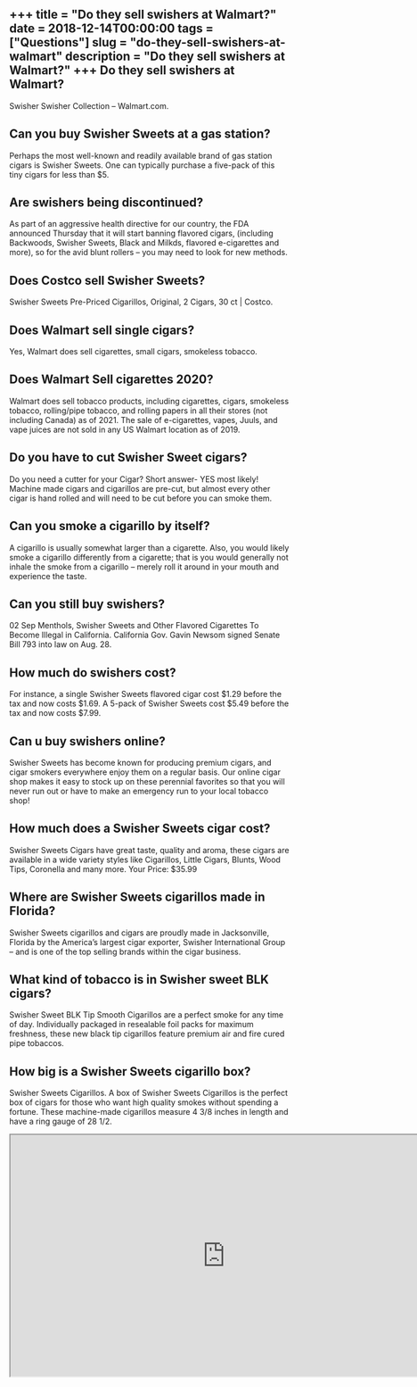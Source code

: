 +++
title = "Do they sell swishers at Walmart?"
date = 2018-12-14T00:00:00
tags = ["Questions"]
slug = "do-they-sell-swishers-at-walmart"
description = "Do they sell swishers at Walmart?"
+++
Do they sell swishers at Walmart?
---------------------------------

Swisher Swisher Collection – Walmart.com.

Can you buy Swisher Sweets at a gas station?
--------------------------------------------

Perhaps the most well-known and readily available brand of gas station cigars is Swisher Sweets. One can typically purchase a five-pack of this tiny cigars for less than $5.

Are swishers being discontinued?
--------------------------------

As part of an aggressive health directive for our country, the FDA announced Thursday that it will start banning flavored cigars, (including Backwoods, Swisher Sweets, Black and Milkds, flavored e-cigarettes and more), so for the avid blunt rollers – you may need to look for new methods.

Does Costco sell Swisher Sweets?
--------------------------------

Swisher Sweets Pre-Priced Cigarillos, Original, 2 Cigars, 30 ct | Costco.

Does Walmart sell single cigars?
--------------------------------

Yes, Walmart does sell cigarettes, small cigars, smokeless tobacco.

Does Walmart Sell cigarettes 2020?
----------------------------------

Walmart does sell tobacco products, including cigarettes, cigars, smokeless tobacco, rolling/pipe tobacco, and rolling papers in all their stores (not including Canada) as of 2021. The sale of e-cigarettes, vapes, Juuls, and vape juices are not sold in any US Walmart location as of 2019.

Do you have to cut Swisher Sweet cigars?
----------------------------------------

Do you need a cutter for your Cigar? Short answer- YES most likely! Machine made cigars and cigarillos are pre-cut, but almost every other cigar is hand rolled and will need to be cut before you can smoke them.

Can you smoke a cigarillo by itself?
------------------------------------

A cigarillo is usually somewhat larger than a cigarette. Also, you would likely smoke a cigarillo differently from a cigarette; that is you would generally not inhale the smoke from a cigarillo – merely roll it around in your mouth and experience the taste.

Can you still buy swishers?
---------------------------

02 Sep Menthols, Swisher Sweets and Other Flavored Cigarettes To Become Illegal in California. California Gov. Gavin Newsom signed Senate Bill 793 into law on Aug. 28.

How much do swishers cost?
--------------------------

For instance, a single Swisher Sweets flavored cigar cost $1.29 before the tax and now costs $1.69. A 5-pack of Swisher Sweets cost $5.49 before the tax and now costs $7.99.

Can u buy swishers online?
--------------------------

Swisher Sweets has become known for producing premium cigars, and cigar smokers everywhere enjoy them on a regular basis. Our online cigar shop makes it easy to stock up on these perennial favorites so that you will never run out or have to make an emergency run to your local tobacco shop!

How much does a Swisher Sweets cigar cost?
------------------------------------------

Swisher Sweets Cigars have great taste, quality and aroma, these cigars are available in a wide variety styles like Cigarillos, Little Cigars, Blunts, Wood Tips, Coronella and many more. Your Price: $35.99

Where are Swisher Sweets cigarillos made in Florida?
----------------------------------------------------

Swisher Sweets cigarillos and cigars are proudly made in Jacksonville, Florida by the America’s largest cigar exporter, Swisher International Group – and is one of the top selling brands within the cigar business.

What kind of tobacco is in Swisher sweet BLK cigars?
----------------------------------------------------

Swisher Sweet BLK Tip Smooth Cigarillos are a perfect smoke for any time of day. Individually packaged in resealable foil packs for maximum freshness, these new black tip cigarillos feature premium air and fire cured pipe tobaccos.

How big is a Swisher Sweets cigarillo box?
------------------------------------------

Swisher Sweets Cigarillos. A box of Swisher Sweets Cigarillos is the perfect box of cigars for those who want high quality smokes without spending a fortune. These machine-made cigarillos measure 4 3/8 inches in length and have a ring gauge of 28 1/2.

<iframe allow="accelerometer; autoplay; clipboard-write; encrypted-media; gyroscope; picture-in-picture" allowfullscreen="" class="__youtube_prefs__  epyt-is-override  no-lazyload" data-no-lazy="1" data-origheight="433" data-origwidth="770" data-skipgform_ajax_framebjll="" height="433" id="_ytid_13513" loading="lazy" src="https://www.youtube.com/embed/fomvhxSncLg?enablejsapi=1&autoplay=0&cc_load_policy=0&cc_lang_pref=&iv_load_policy=1&loop=0&modestbranding=0&rel=1&fs=1&playsinline=0&autohide=2&theme=dark&color=red&controls=1&" title="YouTube player" width="770"></iframe>